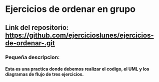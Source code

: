 # Ejercicios de ordenar en grupo
## Link del repositorio: https://github.com/ejercicioslunes/ejercicios-de-ordenar-.git
### Pequeña descripcion:
#### Esta es una practica donde debemos realizar el codigo, el UML y los diagramas de flujo de tres ejercicios.
